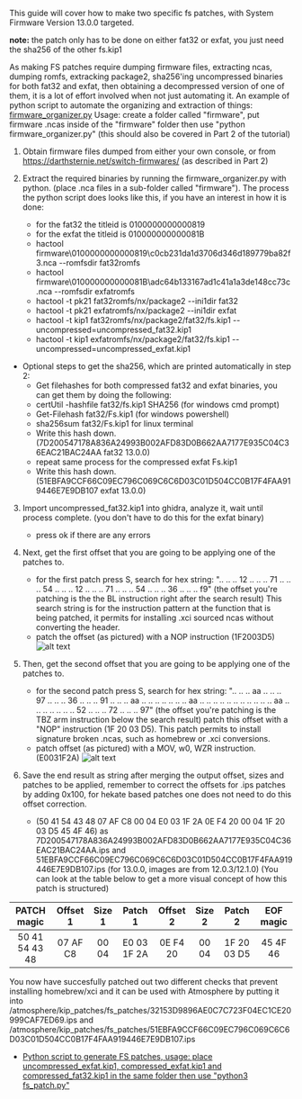 This guide will cover how to make two specific fs patches, with System Firmware Version 13.0.0 targeted.

**note:** the patch only has to be done on either fat32 or exfat, you just need the sha256 of the other fs.kip1 

As making FS patches require dumping firmware files, extracting ncas, dumping romfs, extracking package2, sha256'ing uncompressed binaries for both fat32 and exfat, then obtaining a decompressed version of one of them, it is a lot of effort involved when not just automating it. An example of python script to automate the organizing and extraction of things: [firmware_organizer.py](../scripts/firmware_organizer.py) Usage: create a folder called "firmware", put firmware .ncas inside of the "firmware" folder then use "python firmware_organizer.py" (this should also be covered in Part 2 of the tutorial)

1. Obtain firmware files dumped from either your own console, or from https://darthsternie.net/switch-firmwares/ (as described in Part 2)

2. Extract the required binaries by running the firmware_organizer.py with python. (place .nca files in a sub-folder called "firmware"). The process the python script does looks like this, if you have an interest in how it is done:
   - for the fat32 the titleid is 0100000000000819
   - for the exfat the titleid is 010000000000081B
   - hactool firmware\0100000000000819\c0cb231da1d3706d346d189779ba82f3.nca --romfsdir fat32romfs
   - hactool firmware\010000000000081B\adc64b133167ad1c41a1a3de148cc73c.nca --romfsdir exfatromfs
   - hactool -t pk21 fat32romfs/nx/package2 --ini1dir fat32
   - hactool -t pk21 exfatromfs/nx/package2 --ini1dir exfat
   - hactool -t kip1 fat32romfs/nx/package2/fat32/fs.kip1 --uncompressed=uncompressed_fat32.kip1
   - hactool -t kip1 exfatromfs/nx/package2/fat32/fs.kip1 --uncompressed=uncompressed_exfat.kip1

* Optional steps to get the sha256, which are printed automatically in step 2: 
  - Get filehashes for both compressed fat32 and exfat binaries, you can get them by doing the following:
  - certUtil -hashfile fat32/fs.kip1 SHA256 (for windows cmd prompt)
  - Get-Filehash fat32/Fs.kip1 (for windows powershell)
  - sha256sum fat32/Fs.kip1 for linux terminal
  - Write this hash down. (7D200547178A836A24993B002AFD83D0B662AA7177E935C04C36EAC21BAC24AA fat32 13.0.0)
  - repeat same process for the compressed exfat Fs.kip1
  - Write this hash down. (51EBFA9CCF66C09EC796C069C6C6D03C01D504CC0B17F4FAA919446E7E9DB107 exfat 13.0.0)

3. Import uncompressed_fat32.kip1 into ghidra, analyze it, wait until process complete. (you don't have to do this for the exfat binary)
   - press ok if there are any errors

4. Next, get the first offset that you are going to be applying one of the patches to.
   - for the first patch press S, search for hex string: ".. .. .. 12 .. .. .. 71 .. .. .. 54 .. .. .. 12 .. .. .. 71 .. .. .. 54 .. .. .. 36 .. .. .. f9" (the offset you're patching is the the BL instruction right after the search result) This search string is for the instruction pattern at the function that is being patched, it permits for installing .xci sourced ncas without converting the header.
   - patch the offset (as pictured) with a NOP instruction (1F2003D5)
![alt text](https://github.com/borntohonk/SigPatches/blob/master/img/ghidra-fs-offset-1.png?raw=true)

5. Then, get the second offset that you are going to be applying one of the patches to.
   - for the second patch press S, search for hex string: ".. .. .. aa .. .. .. 97 .. .. .. 36 .. .. .. 91 .. .. .. aa .. .. .. .. .. .. .. aa .. .. .. .. .. .. .. .. .. .. .. aa .. .. .. .. .. .. .. 52 .. .. .. 72 .. .. .. 97" (the offset you're patching is the TBZ arm instruction below the search result) patch this offset with a "NOP" instruction (1F 20 03 D5). This patch permits to install signature broken .ncas, such as homebrew or .xci conversions.
   - patch offset (as pictured) with a MOV, w0, WZR instruction. (E0031F2A)
![alt text](https://github.com/borntohonk/SigPatches/blob/master/img/ghidra-fs-offset-2.png?raw=true)

6. Save the end result as string after merging the output offset, sizes and patches to be applied, remember to correct the offsets for .ips patches by adding 0x100, for hekate based patches one does not need to do this offset correction.
   - (50 41 54 43 48 07 AF C8 00 04 E0 03 1F 2A 0E F4 20 00 04 1F 20 03 D5 45 4F 46) as 7D200547178A836A24993B002AFD83D0B662AA7177E935C04C36EAC21BAC24AA.ips and 51EBFA9CCF66C09EC796C069C6C6D03C01D504CC0B17F4FAA919446E7E9DB107.ips (for 13.0.0, images are from 12.0.3/12.1.0) (You can look at the table below to get a more visual concept of how this patch is structured)

| PATCH magic | Offset 1 | Size 1 | Patch 1 | Offset 2 | Size 2 | Patch 2 | EOF magic |
| :---: | :---: | :---: | :---: | :---: | :---: | :---: | :---: |
| 50 41 54 43 48 | 07 AF C8 | 00 04 | E0 03 1F 2A | 0E F4 20 | 00 04 | 1F 20 03 D5| 45 4F 46 |

You now have succesfully patched out two different checks that prevent installing homebrew/xci and it can be used with Atmosphere by putting it into /atmosphere/kip_patches/fs_patches/32153D9896AE0C7C723F04EC1CE20999CAF7ED69.ips and /atmosphere/kip_patches/fs_patches/51EBFA9CCF66C09EC796C069C6C6D03C01D504CC0B17F4FAA919446E7E9DB107.ips

* [Python script to generate FS patches, usage: place uncompressed_exfat.kip1, compressed_exfat.kip1 and compressed_fat32.kip1 in the same folder then use "python3 fs_patch.py"](../scripts/fs_patch.py)

